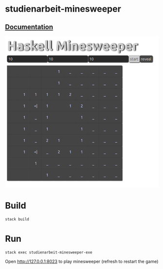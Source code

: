 # studienarbeit-minesweeper




<h2><a href="https://ob-fun-ws18.github.io/studienarbeit-minesweeper/index.html">Documentation</a></h2>

![alt text](./images/minesweeper.png "Minesweeper UI")

# Build

```sh
stack build
```

# Run
```sh
stack exec studienarbeit-minesweeper-exe
```
Open http://127.0.0.1:8023 to play minesweeper (refresh to restart the game)
